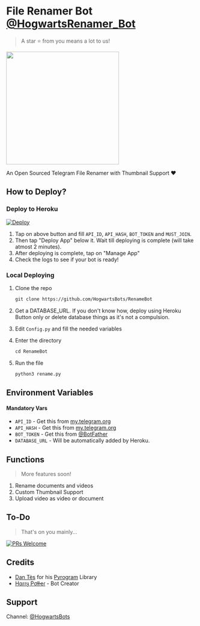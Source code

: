 # File Renamer Bot [@HogwartsRenamer_Bot](http://t.me/HogwartsRenamer_Bot)

> A star ⭐ from you means a lot to us!

<p align="left"><a href="https://github.com/HogwartsBots/RenameBot"><img src="https://telegra.ph/file/02f2ed008cf07af2ce5b2.jpg" width="300"></a></p>

An Open Sourced Telegram File Renamer with Thumbnail Support ❤️

## How to Deploy?

### Deploy to Heroku

[![Deploy](https://www.herokucdn.com/deploy/button.svg)](https://heroku.com/deploy?template=https://github.com/HogwartsBots/RenameBot)

1. Tap on above button and fill `API_ID`, `API_HASH`, `BOT_TOKEN` and `MUST_JOIN`.
2. Then tap "Deploy App" below it. Wait till deploying is complete (will take atmost 2 minutes).
3. After deploying is complete, tap on "Manage App"
4. Check the logs to see if your bot is ready!

### Local Deploying

1. Clone the repo
   ```markdown
   git clone https://github.com/HogwartsBots/RenameBot
   ```
   
2. Get a DATABASE_URL. If you don't know how, deploy using Heroku Button only or delete database things as it's not a compulsion.
   
3. Edit `Config.py` and fill the needed variables

4. Enter the directory
   ```markdown
   cd RenameBot
   ```
5. Run the file
   ```markdown
   python3 rename.py
   ```

## Environment Variables

#### Mandatory Vars

- `API_ID` - Get this from [my.telegram.org](https://my.telegram.org/auth)
- `API_HASH` - Get this from [my.telegram.org](https://my.telegram.org/auth)
- `BOT_TOKEN` - Get this from [@BotFather](https://t.me/BotFather)
- `DATABASE_URL` - Will be automatically added by Heroku.

## Functions

> More features soon!

1) Rename documents and videos
2) Custom Thumbnail Support
3) Upload video as video or document

## To-Do

> That's on you mainly...

[![PRs Welcome](https://img.shields.io/badge/PRs-welcome-brightgreen.svg?style=flat-square)](http://makeapullrequest.com)

## Credits

- [Dan Tès](https://github.com/delivrance) for his [Pyrogram](https://docs.pyrogram.org) Library
- [Hαɾɾყ Pσƚƚҽɾ](https://t.me/HarryPotterHere) - Bot Creator

## Support

Channel: [@HogwartsBots](https://t.me/HogwartsBots)
